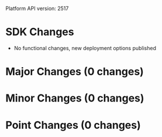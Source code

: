 Platform API version: 2517


# SDK Changes

* No functional changes, new deployment options published

# Major Changes (0 changes)


# Minor Changes (0 changes)


# Point Changes (0 changes)

